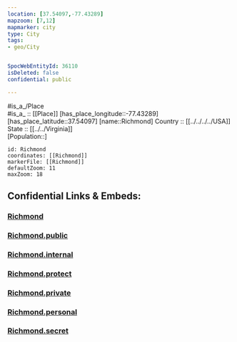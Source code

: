 ```yaml
---
location: [37.54097,-77.43289] 
mapzoom: [7,12] 
mapmarker: city 
type: City
tags:
- geo/City


SpocWebEntityId: 36110
isDeleted: false
confidential: public

---
```

#is_a_/Place  
#is_a_ :: [[Place]] 
[has_place_longitude::-77.43289] 
[has_place_latitude::37.54097] 
[name::Richmond] 
Country :: [[../../../../USA]]  
State :: [[../../Virginia]]  
[Population::] 



```leaflet
id: Richmond
coordinates: [[Richmond]] 
markerFile: [[Richmond]] 
defaultZoom: 11 
maxZoom: 18
```


## Confidential Links & Embeds: 

### [Richmond](/_Standards/Earth/Continent/America~North/USA/USA~Eastern/Virginia/counties~Virginia/Richmond,County/cities~Richmond/Richmond.md) 

### [Richmond.public](/_public/Earth/Continent/America~North/USA/USA~Eastern/Virginia/counties~Virginia/Richmond,County/cities~Richmond/Richmond.public.md) 

### [Richmond.internal](/_internal/Earth/Continent/America~North/USA/USA~Eastern/Virginia/counties~Virginia/Richmond,County/cities~Richmond/Richmond.internal.md) 

### [Richmond.protect](/_protect/Earth/Continent/America~North/USA/USA~Eastern/Virginia/counties~Virginia/Richmond,County/cities~Richmond/Richmond.protect.md) 

### [Richmond.private](/_private/Earth/Continent/America~North/USA/USA~Eastern/Virginia/counties~Virginia/Richmond,County/cities~Richmond/Richmond.private.md) 

### [Richmond.personal](/_personal/Earth/Continent/America~North/USA/USA~Eastern/Virginia/counties~Virginia/Richmond,County/cities~Richmond/Richmond.personal.md) 

### [Richmond.secret](/_secret/Earth/Continent/America~North/USA/USA~Eastern/Virginia/counties~Virginia/Richmond,County/cities~Richmond/Richmond.secret.md)

